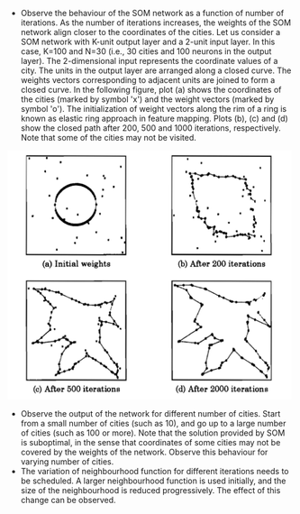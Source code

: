 - Observe the behaviour of the SOM network as a function of number of iterations. As the number of iterations increases, the weights of the SOM network align closer to the coordinates of the cities. Let us consider a SOM network with K-unit output layer and a 2-unit input layer. In this case, K=100 and N=30 (i.e., 30 cities and 100 neurons in the output layer). The 2-dimensional input represents the coordinate values of a city. The units in the output layer are arranged along a closed curve. The  weights vectors corresponding to adjacent units are joined to form a closed curve. In the following figure, plot (a) shows the coordinates of the cities (marked by symbol 'x')  and the weight vectors (marked by symbol 'o'). The initialization of weight vectors along the rim of a ring is known as elastic ring approach in feature mapping. Plots (b), (c) and (d) show the closed path after 200, 500 and 1000 iterations, respectively. Note that some of the cities may not be visited.

<img src="images/som-tsp-elastic-1.jpg">


- Observe the output of the network for different number of cities. Start from a small number of cities (such as 10), and go up to a large number of cities (such as 100 or more). Note that the solution provided by SOM is suboptimal, in the sense that coordinates of some cities may not be covered by the weights of the network. Observe this behaviour for varying number of cities.
- The variation of neighbourhood function for different iterations needs to be scheduled. A larger neighbourhood function is used initially, and the size of the neighbourhood is reduced progressively. The effect of this change can be observed.


